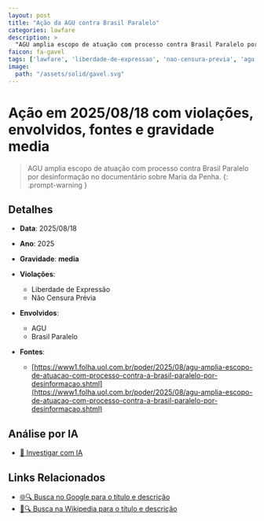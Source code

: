 ```yaml
---
layout: post
title: "Ação da AGU contra Brasil Paralelo"
categories: lawfare
description: > 
  "AGU amplia escopo de atuação com processo contra Brasil Paralelo por desinformação no documentário sobre Maria da Penha."
faicon: fa-gavel
tags: ['lawfare', 'liberdade-de-expressao', 'nao-censura-previa', 'agu', 'brasil-paralelo', 'gravidade-media', 'processo-judicial', 'desinformacao', 'maria-da-penha']
image:
  path: "/assets/solid/gavel.svg"
---
```


# Ação em 2025/08/18 com violações, envolvidos, fontes e gravidade media

> AGU amplia escopo de atuação com processo contra Brasil Paralelo por desinformação no documentário sobre Maria da Penha.
{: .prompt-warning }

## Detalhes
- **Data**: 2025/08/18
- **Ano**: 2025
- **Gravidade**: **media** <i class="fas fa-gavel"></i>

- **Violações**:
  - Liberdade de Expressão
  - Não Censura Prévia
- **Envolvidos**:
  - AGU
  - Brasil Paralelo
- **Fontes**:
  - [https://www1.folha.uol.com.br/poder/2025/08/agu-amplia-escopo-de-atuacao-com-processo-contra-a-brasil-paralelo-por-desinformacao.shtml](https://www1.folha.uol.com.br/poder/2025/08/agu-amplia-escopo-de-atuacao-com-processo-contra-a-brasil-paralelo-por-desinformacao.shtml)

## Análise por IA
- [🤖 Investigar com IA](https://www.perplexity.ai/search?q=%20A%C3%A7%C3%A3o%20da%20AGU%20contra%20Brasil%20Paralelo%20AGU%20amplia%20escopo%20de%20atua%C3%A7%C3%A3o%20com%20processo%20contra%20Brasil%20Paralelo%20por%20desinforma%C3%A7%C3%A3o%20no%20document%C3%A1rio%20sobre%20Maria%20da%20Penha.%20Liberdade%20de%20Express%C3%A3o%20N%C3%A3o%20Censura%20Pr%C3%A9via%202025%20gravidade%20media)

## Links Relacionados
- [🌐🔍 Busca no Google para o título e descrição](https://www.google.com/search?q=%20A%C3%A7%C3%A3o%20da%20AGU%20contra%20Brasil%20Paralelo%20AGU%20amplia%20escopo%20de%20atua%C3%A7%C3%A3o%20com%20processo%20contra%20Brasil%20Paralelo%20por%20desinforma%C3%A7%C3%A3o%20no%20document%C3%A1rio%20sobre%20Maria%20da%20Penha.%20Liberdade%20de%20Express%C3%A3o%20N%C3%A3o%20Censura%20Pr%C3%A9via%202025%20gravidade%20media)
- [📖🔍 Busca na Wikipedia para o título e descrição](https://pt.wikipedia.org/w/index.php?search=%20A%C3%A7%C3%A3o%20da%20AGU%20contra%20Brasil%20Paralelo%20AGU%20amplia%20escopo%20de%20atua%C3%A7%C3%A3o%20com%20processo%20contra%20Brasil%20Paralelo%20por%20desinforma%C3%A7%C3%A3o%20no%20document%C3%A1rio%20sobre%20Maria%20da%20Penha.%20Liberdade%20de%20Express%C3%A3o%20N%C3%A3o%20Censura%20Pr%C3%A9via%202025%20gravidade%20media)

